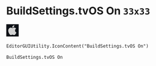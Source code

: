# BuildSettings.tvOS On `33x33`
<img src="/img/BuildSettings.tvOS%20On.png" width=33 height=33>

``` CSharp
EditorGUIUtility.IconContent("BuildSettings.tvOS On")
```
```
BuildSettings.tvOS On
```
